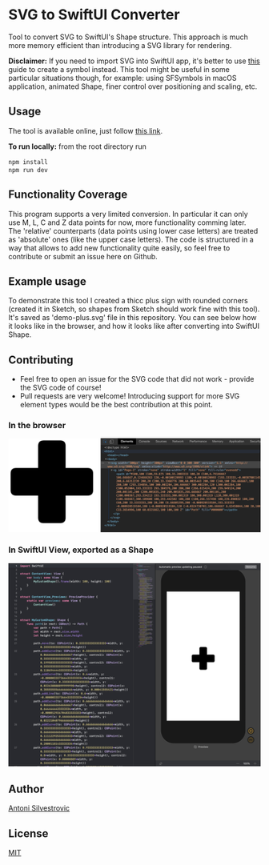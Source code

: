 # SVG to SwiftUI Converter

Tool to convert SVG to SwiftUI's Shape structure. This approach is much more memory efficient than introducing a SVG library for rendering.

**Disclaimer:** If you need to import SVG into SwiftUI app, it's better to use [this](https://developer.apple.com/documentation/uikit/uiimage/creating_custom_symbol_images_for_your_app) guide to create a symbol instead. This tool might be useful in some particular situations though, for example: using SFSymbols in macOS application, animated Shape, finer control over positioning and scaling, etc.

## Usage

The tool is available online, just follow [this link](https://quassummanus.github.io/SVG-to-SwiftUI/).

**To run locally:** from the root directory run

```
npm install
npm run dev
```

## Functionality Coverage

This program supports a very limited conversion. In particular it can only use M, L, C and Z data points for now, more functionality comming later. The 'relative' counterparts (data points using lower case letters) are treated as 'absolute' ones (like the upper case letters).
The code is structured in a way that allows to add new functionality quite easily, so feel free to contribute or submit an issue here on Github.

## Example usage

To demonstrate this tool I created a thicc plus sign with rounded corners (created it in Sketch, so shapes from Sketch should work fine with this tool).
It's saved as 'demo-plus.svg' file in this repository. You can see below how it looks like in the browser, and how it looks like after converting into SwiftUI Shape.

## Contributing

- Feel free to open an issue for the SVG code that did not work - provide the SVG code of course!
- Pull requests are very welcome! Introducing support for more SVG element types would be the best contribution at this point.

### In the browser

![SVG file wiewed in the browser](example_svg.png)

### In SwiftUI View, exported as a Shape

![SVG file wiewed in the browser](example_swift.png)

## Author

[Antoni Silvestrovic](https://github.com/bring-shrubbery)

## License

[MIT](https://github.com/quassummanus/SVG-to-SwiftUI/blob/master/LICENSE)
